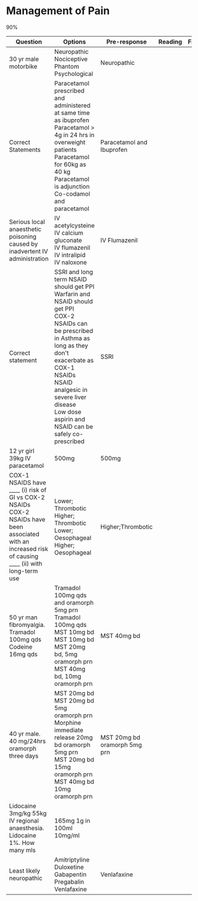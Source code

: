 # Management of Pain

90%

| Question | Options | Pre-response | Reading | Final |
| --- | --- | --- | --- | --- |
| 30 yr male motorbike | Neuropathic<br>Nociceptive<br>Phantom<br>Psychological | Neuropathic | | |
| Correct Statements | Paracetamol prescribed and administered at same time as ibuprofen<br>Paracetamol > 4g in 24 hrs in overweight patients<br>Paracetamol for 60kg as 40 kg<br>Paracetamol is adjunction<br>Co-codamol and paracetamol | Paracetamol and Ibuprofen | | |
| Serious local anaesthetic poisoning caused by inadvertent IV administration | IV acetylcysteine<br>IV calcium gluconate<br>IV flumazenil<br>IV intralipid<br>IV naloxone | IV Flumazenil | | |
| Correct statement | SSRI and long term NSAID should get PPI<br>Warfarin and NSAID should get PPI<br>COX-2 NSAIDs can be prescribed in Asthma as long as they don't exacerbate as COX-1 NSAIDs<br>NSAID analgesic in severe liver disease<br>Low dose aspirin and NSAID can be safely co-prescribed | SSRI | | |
| 12 yr girl 39kg IV paracetamol | 500mg | 500mg | | |
| COX-1 NSAIDS have ____ (i) risk of GI vs COX-2 NSAIDs<br>COX-2 NSAIDs have been associated with an increased risk of causing ____ (ii) with long-term use | Lower; Thrombotic<br>Higher; Thrombotic<br>Lower; Oesophageal<br>Higher; Oesophageal | Higher;Thrombotic | | |
| 50 yr man fibromyalgia. Tramadol 100mg qds Codeine 16mg qds | Tramadol 100mg qds and oramorph 5mg prn<br>Tramadol 100mg qds MST 10mg bd<br>MST 10mg bd<br>MST 20mg bd, 5mg oramorph prn<br>MST 40mg bd, 10mg oramorph prn | MST 40mg bd | | |
|40 yr male. 40 mg/24hrs oramorph three days | MST 20mg bd<br>MST 20mg bd 5mg oramorph prn<br>Morphine immediate release 20mg bd oramorph 5mg prn<br>MST 20mg bd 15mg oramorph prn<br>MST 40mg bd 10mg oramorph prn | MST 20mg bd oramorph 5mg prn | | |
| Lidocaine 3mg/kg 55kg IV regional anaesthesia. Lidocaine 1%. How many mls | 165mg 1g in 100ml 10mg/ml | | |
| Least likely neuropathic | Amitriptyline<br>Duloxetine<br>Gabapentin<br>Pregabalin<br>Venlafaxine | Venlafaxine | | |